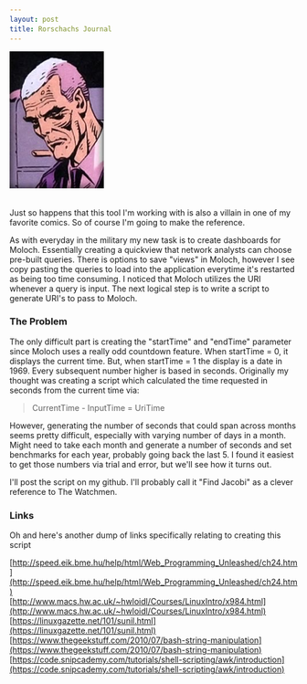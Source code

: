 ```yaml
---
layout: post
title: Rorschachs Journal
---
```

![Moloch](/images/Moloch.jpg "Edgar 'Moloch' Jacobi")

<br />
Just so happens that this tool I'm working with is also a villain in one of my favorite comics. So of course I'm going to make the
reference.  

As with everyday in the military my new task is to create dashboards for Moloch. Essentially creating a quickview that network analysts can
choose pre-built queries. There is options to save "views" in Moloch, however I see copy pasting the queries to load into the application 
everytime it's restarted as being too time consuming. I noticed that Moloch utilizes the URI whenever a query is input. The next logical
step is to write a script to generate URI's to pass to Moloch.

### The Problem  
The only difficult part is creating the "startTime" and "endTime" parameter since Moloch uses a really odd countdown feature. When 
startTime = 0, it displays the current time. But, when startTime = 1 the display is a date in 1969. Every subsequent number higher is 
based in seconds. Originally my thought was creating a script which calculated the time requested in seconds from the current time via:

>CurrentTime - InputTime = UriTime  

However, generating the number of seconds that could span across months seems pretty difficult, especially with varying number of days in
a month. Might need to take each month and generate a number of seconds and set benchmarks for each year, probably going back the last 5. 
I found it easiest to get those numbers via trial and error, but we'll see how it turns out.  

I'll post the script on my github. I'll probably call it "Find Jacobi" as a clever reference to The Watchmen.

### Links  
Oh and here's another dump of links specifically relating to creating this script
<br />

[http://speed.eik.bme.hu/help/html/Web_Programming_Unleashed/ch24.htm](http://speed.eik.bme.hu/help/html/Web_Programming_Unleashed/ch24.htm)  
[http://www.macs.hw.ac.uk/~hwloidl/Courses/LinuxIntro/x984.html](http://www.macs.hw.ac.uk/~hwloidl/Courses/LinuxIntro/x984.html)  
[https://linuxgazette.net/101/sunil.html](https://linuxgazette.net/101/sunil.html)  
[https://www.thegeekstuff.com/2010/07/bash-string-manipulation](https://www.thegeekstuff.com/2010/07/bash-string-manipulation)  
[https://code.snipcademy.com/tutorials/shell-scripting/awk/introduction](https://code.snipcademy.com/tutorials/shell-scripting/awk/introduction)  

